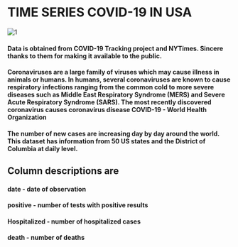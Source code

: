 # TIME SERIES COVID-19 IN USA
![1](https://user-images.githubusercontent.com/85668824/123440638-a1e5ee80-d5f0-11eb-8f4c-077d591c9bce.jpg)

#### Data is obtained from COVID-19 Tracking project and NYTimes. Sincere thanks to them for making it available to the public.

#### Coronaviruses are a large family of viruses which may cause illness in animals or humans. In humans, several coronaviruses are known to cause respiratory infections ranging from the common cold to more severe diseases such as Middle East Respiratory Syndrome (MERS) and Severe Acute Respiratory Syndrome (SARS). The most recently discovered coronavirus causes coronavirus disease COVID-19 - World Health Organization

#### The number of new cases are increasing day by day around the world. This dataset has information from 50 US states and the District of Columbia at daily level.


## Column descriptions are

#### date - date of observation

#### positive - number of tests with positive results

#### Hospitalized - number of hospitalized cases

#### death - number of deaths

